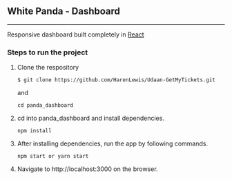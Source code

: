 ## White Panda - Dashboard
-----

Responsive dashboard built completely in [React](https://reactjs.org/ "ReactJs")

### Steps to run the project
 
 1. Clone the respository
    
    `$ git clone https://github.com/HarenLewis/Udaan-GetMyTickets.git`

    and 
    
       `cd panda_dashboard`

 2. cd into panda_dashboard and install dependencies.       

       `npm install`

 3. After installing dependencies, run the app by following commands.
    
       `npm start or yarn start`
    
 4. Navigate to http://localhost:3000 on the browser.
